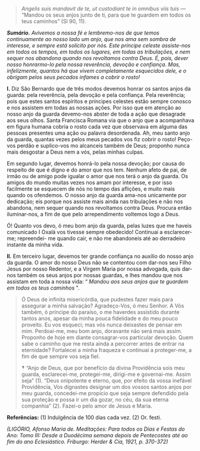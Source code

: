 > *Angelis suis mandavit de te, ut custodiant te in omnibus viis tuis* — “Mandou os seus anjos junto de ti, para que te guardem em todos os teus caminhos” (Sl 90, 11).

***Sumário.** Avivemos a nossa fé e lembremo-nos de que temos continuamente ao nosso lado um anjo, que nos ama sem sombra de interesse, e sempre está solícito por nós. Este príncipe celeste assiste-nos em todos os tempos, em todos os lugares, em todas as tribulações, e nem sequer nos abandona quando nos revoltamos contra Deus. É, pois, dever nosso honrarmo-lo pela nossa reverência, devoção e confiança. Mas, infelizmente, quantos há que vivem completamente esquecidos dele, e o obrigam pelos seus pecados infames a cobrir o rosto!*

**I.** Diz São Bernardo que de três modos devemos honrar os santos anjos da guarda: pela reverência, pela devoção e pela confiança. Pela reverência; pois que estes santos espíritos e príncipes celestes estão sempre conosco e nos assistem em todas as nossas ações. Por isso que em atenção ao nosso anjo da guarda devemo-nos abster de toda a ação que desagrade aos seus olhos. Santa Francisca Romana via que o anjo que a acompanhava em figura humana cobria o rosto cada vez que observava em alguma das pessoas presentes uma ação ou palavra desordenada. Ah, meu santo anjo da guarda, quantas vezes pelos meus pecados vos fiz cobrir o rosto! Peço-vos perdão e suplico-vos mo alcanceis também de Deus; proponho nunca mais desgostar a Deus nem a vós, pelas minhas culpas.

Em segundo lugar, devemos honrá-lo pela nossa devoção; por causa do respeito de que é digno e do amor que nos tem. Nenhum afeto de pai, de irmão ou de amigo pode igualar o amor que nos terá o anjo da guarda. Os amigos do mundo muitas vezes nos amam por interesse, e por isso facilmente se esquecem de nós no tempo das aflições, e muito mais quando os ofendemos. O nosso anjo da guarda ama-nos unicamente por dedicação; eis porque nos assiste mais ainda nas tribulações e não nos abandona, nem sequer quando nos revoltamos contra Deus. Procura então iluminar-nos, a fim de que pelo arrependimento voltemos logo a Deus.

Ó! Quanto vos devo, ó meu bom anjo da guarda, pelas luzes que me haveis comunicado I Oxalá vos tivesse sempre obedecido! Continuai a esclarecer-me; repreendei- me quando cair, e não me abandoneis até ao derradeiro instante da minha vida.

**II.** Em terceiro lugar, devemos ter grande confiança no auxílio do nosso anjo da guarda. O amor do nosso Deus não se contentou com dar-nos seu Filho Jesus por nosso Redentor, e a Virgem Maria por nossa advogada, quis dar-nos também os seus anjos por nossas guardas, e lhes mandou que nos assistam em toda a nossa vida: “ *Mandou aos seus anjos que te guardem em todos os teus caminhos* ”.

> Ó Deus de infinita misericórdia, que pudestes fazer mais para assegurar a minha salvação? Agradeço-Vos, ó meu Senhor. A Vós também, ó príncipe do paraíso, o me haverdes assistido durante tantos anos, apesar da minha pouca fidelidade e do meu pouco proveito. Eu vos esqueci; mas vós nunca deixastes de pensar em mim. Perdoai-me, meu bom anjo, doravante não será mais assim. Proponho de hoje em diante consagrar-vos particular devoção. Quem sabe o caminho que me resta ainda a percorrer antes de entrar na eternidade? Fortalecei a minha fraqueza e continuai a proteger-me, a fim de que sempre vos seja fiel.
>
> **†** “Anjo de Deus, que por benefício da divina Providência sois meu guarda, esclarecei-me, protegei-me, dirigi-me e governai-me. Assim seja” (1). “Deus onipotente e eterno, que, por efeito da vossa inefável Providência, Vos dignastes designar um dos vossos santos anjos por meu guarda, concedei-me propício que seja sempre defendido pela sua proteção e possa ir um dia gozar, no céu, da sua eterna companhia” (2). Fazei-o pelo amor de Jesus e Maria.

**Referências:** (1) Indulgência de 100 dias cada vez. (2) Or. festi.

*(LIGÓRIO, Afonso Maria de. Meditações: Para todos os Dias e Festas do Ano: Tomo III: Desde a Duodécima semana depois de Pentecostes até ao fim do ano Eclesiástico. Friburgo: Herder & Cia, 1921, p. 370-372)*
